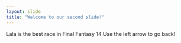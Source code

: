 ```yaml
---
layout: slide
title: "Welcome to our second slide!"
---
```

Lala is the best race in Final Fantasy 14
Use the left arrow to go back!
